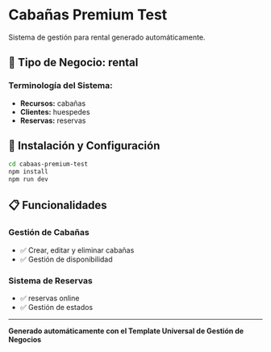 # Cabañas Premium Test

Sistema de gestión para rental generado automáticamente.

## 🏢 Tipo de Negocio: rental

### Terminología del Sistema:
- **Recursos:** cabañas
- **Clientes:** huespedes
- **Reservas:** reservas

## 🚀 Instalación y Configuración

```bash
cd cabaas-premium-test
npm install
npm run dev
```

## 📋 Funcionalidades

### Gestión de Cabañas
- ✅ Crear, editar y eliminar cabañas
- ✅ Gestión de disponibilidad

### Sistema de Reservas
- ✅ reservas online
- ✅ Gestión de estados

---

**Generado automáticamente con el Template Universal de Gestión de Negocios**
